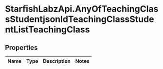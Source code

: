 # StarfishLabzApi.AnyOfTeachingClassStudentjsonldTeachingClassStudentListTeachingClass

## Properties
Name | Type | Description | Notes
------------ | ------------- | ------------- | -------------
